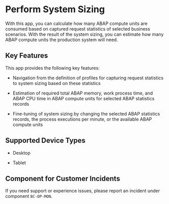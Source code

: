 <!-- loio1b2be3fde3fe4b3fb1c5dd07d294d222 -->

# Perform System Sizing



With this app, you can calculate how many ABAP compute units are consumed based on captured request statistics of selected business scenarios. With the result of the system sizing, you can estimate how many ABAP compute units the production system will need.



<a name="loio1b2be3fde3fe4b3fb1c5dd07d294d222__section_p32_hp4_sqb"/>

## Key Features

This app provides the following key features:



-   Navigation from the definition of profiles for capturing request statistics to system sizing based on these statistics

-   Estimation of required total ABAP memory, work process time, and ABAP CPU time in ABAP compute units for selected ABAP statistics records

-   Fine-tuning of system sizing by changing the selected ABAP statistics records, the process executions per minute, or the available ABAP compute units




<a name="loio1b2be3fde3fe4b3fb1c5dd07d294d222__supported_devices"/>

## Supported Device Types

-   Desktop

-   Tablet




<a name="loio1b2be3fde3fe4b3fb1c5dd07d294d222__customer_component"/>

## Component for Customer Incidents

If you need support or experience issues, please report an incident under component `BC-OP-MON`.

